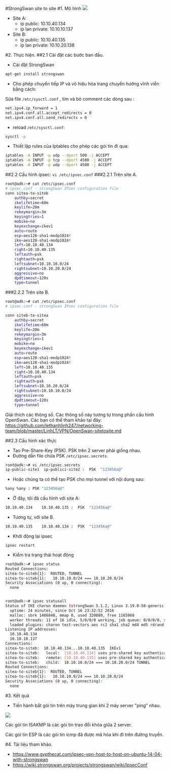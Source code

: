 #StrongSwan site to site
#1. Mô hình
![](http://i.imgur.com/iYMHmo2.jpg)

- Site A:
	- ip public: 10.10.40.134
	- ip lan private: 10.10.10.137
- Site B:
	- ip public: 10.10.40.135
	- ip lan private: 10.10.20.138

#2. Thực hiện.
##2.1 Cài đặt các bước ban đầu.
- Cài đặt StrongSwan
```sh
apt-get install strongswan
```

- Cho phép chuyển tiếp IP và vô hiệu hóa trang chuyển hướng vĩnh viễn bằng cách: 

Sửa file `/etc/sysctl.conf` , tìm và bỏ comment các dòng sau :

```sh
net.ipv4.ip_forward = 1
net.ipv4.conf.all.accept_redirects = 0
net.ipv4.conf.all.send_redirects = 0
```

- reload `/etc/sysctl.conf`:
```sh
sysctl -p
```

- Thiết lập rules của Iptables cho phép các gói tin đi qua:

```sh
iptables -A INPUT -p udp --dport 500 -j ACCEPT
iptables -A INPUT -p tcp --dport 4500 -j ACCEPT
iptables -A INPUT -p udp --dport 4500 -j ACCEPT
```

##2.2 Cấu hình ipsec: `vi /etc/ipsec.conf`
###2.2.1 Trên site A.

```sh
root@adk:~# cat /etc/ipsec.conf
# ipsec.conf - strongSwan IPsec configuration file
conn sitea-to-siteb
    authby=secret
    ikelifetime=60m
    keylife=20m
    rekeymargin=3m
    keyingtries=1
    mobike=no
    keyexchange=ikev1
    auto=route
    esp=aes128-sha1-modp1024!
    ike=aes128-sha1-modp1024!
    left=10.10.40.134
    right=10.10.40.135
    leftauth=psk
    rightauth=psk
    leftsubnet=10.10.10.0/24
    rightsubnet=10.10.20.0/24
    aggressive=no
    dpdtimeout=120s
    type=tunnel
```

###2.2.2 Trên site B.

```sh
root@adk:~# cat /etc/ipsec.conf
# ipsec.conf - strongSwan IPsec configuration file

conn siteb-to-sitea
    authby=secret
    ikelifetime=60m
    keylife=20m
    rekeymargin=3m
    keyingtries=1
    mobike=no
    keyexchange=ikev1
    auto=route
    esp=aes128-sha1-modp1024!
    ike=aes128-sha1-modp1024!
    left=10.10.40.135
    right=10.10.40.134
    leftauth=psk
    rightauth=psk
    leftsubnet=10.10.20.0/24
    rightsubnet=10.10.10.0/24
    aggressive=no
    dpdtimeout=120s
    type=tunnel
```

Giải thích các thông số. Các thông số này tương tự trong phần cấu hình OpenSwan. Các bạn có thể
tham khảo tại đây: https://github.com/lethanhlinh247/networking-team/blob/master/LinhLT/VPN/OpenSwan-sitetosite.md



##2.3 Cấu hình xác thực
- Tạo Pre-Share-Key (PSK). PSK trên 2 server phải giống nhau.
- Đường dẫn file chứa PSK `/etc/ipsec.secrets`.


```sh
root@adk:~# vi /etc/ipsec.secrets
ip-public-site1  ip-publici-site2 :  PSK  "123456a@"
```
- Hoặc chúng ta có thể tạo PSK cho mọi tunnel với nội dung sau:
```sh
%any %any : PSK "123456a@"
```

- Ở đây, tôi đã cấu hình với site A:
```sh
10.10.40.134    10.10.40.135 :  PSK  "123456a@"
```

- Tương tự, với site B.
```sh
10.10.40.135    10.10.40.134 :  PSK  "123456a@"
```

- Khởi động lại ipsec
```
ipsec restart
```

- Kiểm tra trạng thái hoạt động
```sh
root@adk:~# ipsec status
Routed Connections:
sitea-to-siteb{1}:  ROUTED, TUNNEL
sitea-to-siteb{1}:   10.10.10.0/24 === 10.10.20.0/24
Security Associations (0 up, 0 connecting):
  none


root@adk:~# ipsec statusall
Status of IKE charon daemon (strongSwan 5.1.2, Linux 3.19.0-58-generic, x86_64):
  uptime: 24 minutes, since Oct 16 23:32:52 2016
  malloc: sbrk 1486848, mmap 0, used 320880, free 1165968
  worker threads: 11 of 16 idle, 5/0/0/0 working, job queue: 0/0/0/0, scheduled: 0
  loaded plugins: charon test-vectors aes rc2 sha1 sha2 md4 md5 rdrand random nonce x509 revocation constraints pkcs1 pkcs7 pkcs8 pkcs12 pem openssl xcbc cmac hmac ctr ccm gcm attr kernel-netlink resolve socket-default stroke updown eap-identity addrblock
Listening IP addresses:
  10.10.40.134
  10.10.10.137
Connections:
sitea-to-siteb:  10.10.40.134...10.10.40.135  IKEv1
sitea-to-siteb:   local:  [10.10.40.134] uses pre-shared key authentication
sitea-to-siteb:   remote: [10.10.40.135] uses pre-shared key authentication
sitea-to-siteb:   child:  10.10.10.0/24 === 10.10.20.0/24 TUNNEL
Routed Connections:
sitea-to-siteb{1}:  ROUTED, TUNNEL
sitea-to-siteb{1}:   10.10.10.0/24 === 10.10.20.0/24
Security Associations (0 up, 0 connecting):
  none

```

#3. Kết quả

- Tiến hành bắt gói tin trên máy trung gian khi 2 máy server "ping" nhau.

![](http://image.prntscr.com/image/f4f990af60c14326ad879f87f46e6ab6.png)

Các gói tin ISAKMP là các gói tin trao đổi khóa giữa 2 server.

Các gói tin ESP là các gói tin icmp đã được mã hóa khi đi trên đường truyền. 

#4. Tài liệu tham khảo.
- https://www.gypthecat.com/ipsec-vpn-host-to-host-on-ubuntu-14-04-with-strongswan
- https://wiki.strongswan.org/projects/strongswan/wiki/IpsecConf
